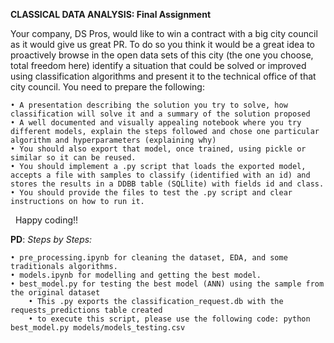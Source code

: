 **CLASSICAL DATA ANALYSIS: Final Assignment**


Your company, DS Pros, would like to win a contract with a big city council as it would give us great PR. To do so you think it would be a great idea to proactively browse in the open data sets of this city (the one you choose, total freedom here) identify a situation that could be solved or improved using classification algorithms and present it to the technical office of that city council.
You need to prepare the following:

	• A presentation describing the solution you try to solve, how classification will solve it and a summary of the solution proposed
	• A well documented and visually appealing notebook where you try different models, explain the steps followed and chose one particular algorithm and hyperparameters (explaining why)
	• You should also export that model, once trained, using pickle or similar so it can be reused.
	• You should implement a .py script that loads the exported model, accepts a file with samples to classify (identified with an id) and stores the results in a DDBB table (SQLlite) with fields id and class.
	• You should provide the files to test the .py script and clear instructions on how to run it.
 
Happy coding!!

**PD**: *Steps by Steps:*

	• pre_processing.ipynb for cleaning the dataset, EDA, and some traditionals algorithms.
	• models.ipynb for modelling and getting the best model.
	• best_model.py for testing the best model (ANN) using the sample from the original dataset
		• This .py exports the classification_request.db with the requests_predictions table created
		• to execute this script, please use the following code: python best_model.py models/models_testing.csv


